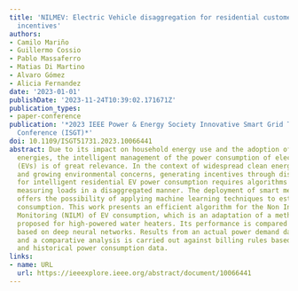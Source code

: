 ```yaml
---
title: 'NILMEV: Electric Vehicle disaggregation for residential customer energy efficiency
  incentives'
authors:
- Camilo Mariño
- Guillermo Cossio
- Pablo Massaferro
- Matias Di Martino
- Alvaro Gómez
- Alicia Fernandez
date: '2023-01-01'
publishDate: '2023-11-24T10:39:02.171671Z'
publication_types:
- paper-conference
publication: '*2023 IEEE Power & Energy Society Innovative Smart Grid Technologies
  Conference (ISGT)*'
doi: 10.1109/ISGT51731.2023.10066441
abstract: Due to its impact on household energy use and the adoption of renewable
  energies, the intelligent management of the power consumption of electric vehicles
  (EVs) is of great relevance. In the context of widespread clean energy adoption
  and growing environmental concerns, generating incentives through discounted rates
  for intelligent residential EV power consumption requires algorithms capable of
  measuring loads in a disaggregated manner. The deployment of smart meter networks
  offers the possibility of applying machine learning techniques to estimate EV residential
  consumption. This work presents an efficient algorithm for the Non Intrusive Load
  Monitoring (NILM) of EV consumption, which is an adaptation of a method previously
  proposed for high-powered water heaters. Its performance is compared with methods
  based on deep neural networks. Results from an actual power demand dataset are discussed,
  and a comparative analysis is carried out against billing rules based on time slots
  and historical power consumption data.
links:
- name: URL
  url: https://ieeexplore.ieee.org/abstract/document/10066441
---
```

